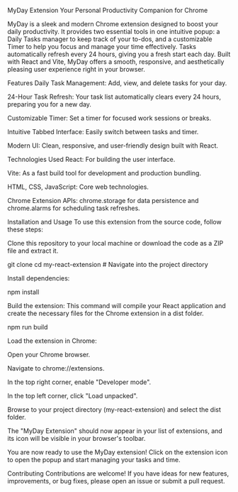 MyDay Extension
Your Personal Productivity Companion for Chrome

MyDay is a sleek and modern Chrome extension designed to boost your daily productivity. It provides two essential tools in one intuitive popup: a Daily Tasks manager to keep track of your to-dos, and a customizable Timer to help you focus and manage your time effectively. Tasks automatically refresh every 24 hours, giving you a fresh start each day. Built with React and Vite, MyDay offers a smooth, responsive, and aesthetically pleasing user experience right in your browser.

Features
Daily Task Management: Add, view, and delete tasks for your day.

24-Hour Task Refresh: Your task list automatically clears every 24 hours, preparing you for a new day.

Customizable Timer: Set a timer for focused work sessions or breaks.

Intuitive Tabbed Interface: Easily switch between tasks and timer.

Modern UI: Clean, responsive, and user-friendly design built with React.

Technologies Used
React: For building the user interface.

Vite: As a fast build tool for development and production bundling.

HTML, CSS, JavaScript: Core web technologies.

Chrome Extension APIs: chrome.storage for data persistence and chrome.alarms for scheduling task refreshes.

Installation and Usage
To use this extension from the source code, follow these steps:

Clone this repository to your local machine or download the code as a ZIP file and extract it.

git clone <your-repo-url>
cd my-react-extension # Navigate into the project directory

Install dependencies:

npm install

Build the extension:
This command will compile your React application and create the necessary files for the Chrome extension in a dist folder.

npm run build

Load the extension in Chrome:

Open your Chrome browser.

Navigate to chrome://extensions.

In the top right corner, enable "Developer mode".

In the top left corner, click "Load unpacked".

Browse to your project directory (my-react-extension) and select the dist folder.

The "MyDay Extension" should now appear in your list of extensions, and its icon will be visible in your browser's toolbar.

You are now ready to use the MyDay extension! Click on the extension icon to open the popup and start managing your tasks and time.

Contributing
Contributions are welcome! If you have ideas for new features, improvements, or bug fixes, please open an issue or submit a pull request.
